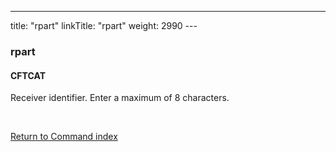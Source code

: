 ---
title: "rpart"
linkTitle: "rpart"
weight: 2990
---<span id="rpart"></span>

### rpart

#### CFTCAT

Receiver identifier. Enter a maximum of 8 characters.

 

[Return to Command index](../../)
